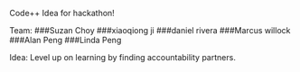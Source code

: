 Code++ Idea for hackathon!

Team:
	###Suzan Choy
	###xiaoqiong ji
	###daniel rivera
	###Marcus willock
	###Alan Peng
	###Linda Peng

Idea:
Level up on learning by finding accountability partners. 